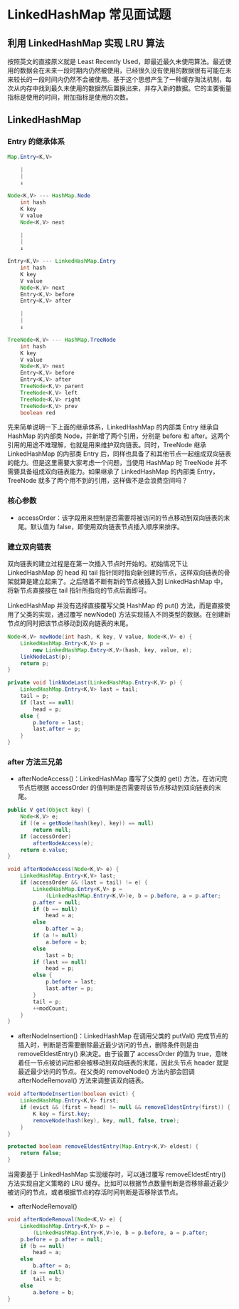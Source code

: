 # LinkedHashMap 常见面试题

## 利用 LinkedHashMap 实现 LRU 算法

按照英文的直接原义就是 Least Recently Used，即最近最久未使用算法。最近使用的数据会在未来一段时期内仍然被使用，已经很久没有使用的数据很有可能在未来较长的一段时间内仍然不会被使用。基于这个思想产生了一种缓存淘汰机制，每次从内存中找到最久未使用的数据然后置换出来，并存入新的数据。它的主要衡量指标是使用的时间，附加指标是使用的次数。

## LinkedHashMap

### Entry 的继承体系

```java
Map.Entry<K,V>

    |
    |
    ↓

Node<K,V> --- HashMap.Node
    int hash  
    K key
    V value
    Node<K,V> next

    |
    |
    ↓

Entry<K,V> --- LinkedHashMap.Entry
    int hash
    K key
    V value
    Node<K,V> next
    Entry<K,V> before
    Entry<K,V> after

    |
    |
    ↓

TreeNode<K,V> --- HashMap.TreeNode
    int hash
    K key
    V value
    Node<K,V> next
    Entry<K,V> before
    Entry<K,V> after
    TreeNode<K,V> parent
    TreeNode<K,V> left
    TreeNode<K,V> right
    TreeNode<K,V> prev
    boolean red
```

先来简单说明一下上面的继承体系，LinkedHashMap 的内部类 Entry 继承自 HashMap 的内部类 Node，并新增了两个引用，分别是 before 和 after。这两个引用的用途不难理解，也就是用来维护双向链表。同时，TreeNode 继承 LinkedHashMap 的内部类 Entry 后，同样也具备了和其他节点一起组成双向链表的能力。但是这里需要大家考虑一个问题，当使用 HashMap 时 TreeNode 并不需要具备组成双向链表能力。如果继承了 LinkedHashMap 的内部类 Entry，TreeNode 就多了两个用不到的引用，这样做不是会浪费空间吗？

### 核心参数

* accessOrder：该字段用来控制是否需要将被访问的节点移动到双向链表的末尾。默认值为 false，即使用双向链表节点插入顺序来排序。

### 建立双向链表

双向链表的建立过程是在第一次插入节点时开始的。初始情况下让 LinkedHashMap 的 head 和 tail 指针同时指向新创建的节点，这样双向链表的骨架就算是建立起来了。之后随着不断有新的节点被插入到 LinkedHashMap 中，将新节点直接接在 tail 指针所指向的节点后面即可。

LinkedHashMap 并没有选择直接覆写父类 HashMap 的 put() 方法，而是直接使用了父类的实现，通过覆写 newNode() 方法实现插入不同类型的数据。在创建新节点的同时把该节点移动到双向链表的末尾。

```java
Node<K,V> newNode(int hash, K key, V value, Node<K,V> e) {
    LinkedHashMap.Entry<K,V> p =
        new LinkedHashMap.Entry<K,V>(hash, key, value, e);
    linkNodeLast(p);
    return p;
}

private void linkNodeLast(LinkedHashMap.Entry<K,V> p) {
    LinkedHashMap.Entry<K,V> last = tail;
    tail = p;
    if (last == null)
        head = p;
    else {
        p.before = last;
        last.after = p;
    }
}
```

### after 方法三兄弟

* afterNodeAccess()：LinkedHashMap 覆写了父类的 get() 方法，在访问完节点后根据 accessOrder 的值判断是否需要将该节点移动到双向链表的末尾。

```java
public V get(Object key) {
    Node<K,V> e;
    if ((e = getNode(hash(key), key)) == null)
        return null;
    if (accessOrder)
        afterNodeAccess(e);
    return e.value;
}

void afterNodeAccess(Node<K,V> e) {
    LinkedHashMap.Entry<K,V> last;
    if (accessOrder && (last = tail) != e) {
        LinkedHashMap.Entry<K,V> p =
            (LinkedHashMap.Entry<K,V>)e, b = p.before, a = p.after;
        p.after = null;
        if (b == null)
            head = a;
        else
            b.after = a;
        if (a != null)
            a.before = b;
        else
            last = b;
        if (last == null)
            head = p;
        else {
            p.before = last;
            last.after = p;
        }
        tail = p;
        ++modCount;
    }
}
```

* afterNodeInsertion()：LinkedHashMap 在调用父类的 putVal() 完成节点的插入时，判断是否需要删除最近最少访问的节点，删除条件则是由 removeEldestEntry() 来决定。由于设置了 accessOrder 的值为 true，意味着任一节点被访问后都会被移动到双向链表的末尾，因此头节点 header 就是最近最少访问的节点。在父类的 removeNode() 方法内部会回调 afterNodeRemoval() 方法来调整该双向链表。

```java
void afterNodeInsertion(boolean evict) {
    LinkedHashMap.Entry<K,V> first;
    if (evict && (first = head) != null && removeEldestEntry(first)) {
        K key = first.key;
        removeNode(hash(key), key, null, false, true);
    }
}

protected boolean removeEldestEntry(Map.Entry<K,V> eldest) {
    return false;
}
```

当需要基于 LinkedHashMap 实现缓存时，可以通过覆写 removeEldestEntry() 方法实现自定义策略的 LRU 缓存。比如可以根据节点数量判断是否移除最近最少被访问的节点，或者根据节点的存活时间判断是否移除该节点。

* afterNodeRemoval()

```java
void afterNodeRemoval(Node<K,V> e) {
    LinkedHashMap.Entry<K,V> p =
        (LinkedHashMap.Entry<K,V>)e, b = p.before, a = p.after;
    p.before = p.after = null;
    if (b == null)
        head = a;
    else
        b.after = a;
    if (a == null)
        tail = b;
    else
        a.before = b;
}
```
